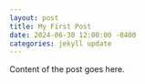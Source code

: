 ```yaml
---
layout: post
title: My First Post
date: 2024-06-30 12:00:00 -0400
categories: jekyll update
---
```


Content of the post goes here.
